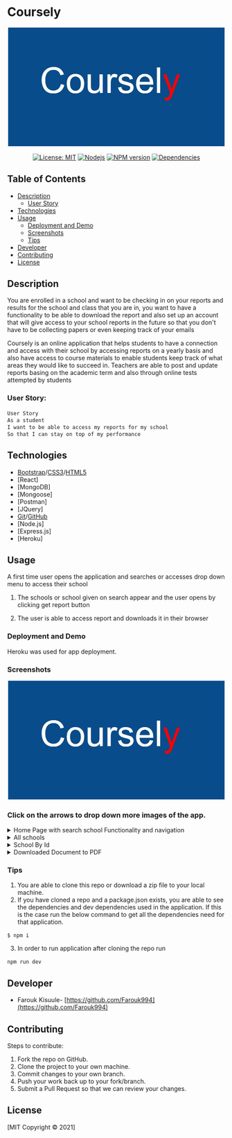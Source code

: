 # Coursely

<p align="center"> 
<img src="./client/public/images/course.png" alt= "coursely logo" width= "500px">
</p>

<p align="center">
 <a href=""><img alt="License: MIT" src="https://img.shields.io/badge/License-MIT-yellow.svg" target="_blank" /></a>
 <a href=""><img alt="Nodejs" src="https://aleen42.github.io/badges/src/node.svg" target="_blank" /></a>
 <a href=""><img alt="NPM version" src="https://img.shields.io/badge/npm-v6.14.10-blue" target="_blank" /></a>
 <a href=""><img alt="Dependencies" src="https://img.shields.io/badge/dependencies%20-up%20to%20date-orange" target="_blank" /></a>
</p>

## Table of Contents

-  [Description](#description)
   -  [User Story](#user-story)
-  [Technologies](#technologies)
-  [Usage](#usage)
   -  [Deployment and Demo](#deployment-and-demo)
   -  [Screenshots](#screenshots)
   -  [Tips](#tips)
-  [Developer](#Developer)
-  [Contributing](#contributing)
-  [License](#license)

## Description

You are enrolled in a school and want to be checking in on your reports and results for the school and class that you are in, you want to have a functionality to be able to download the report and also set up an account that will give access to your school reports in the future so that you don't have to be collecting papers or even keeping track of your emails 

Coursely is an online application that helps students to have a connection and access with their school by accessing reports on a yearly basis and also have access to course materials to enable students keep track of what areas they would like to succeed in. Teachers are able to post and update reports basing on the academic term and also through online tests attempted by students

### User Story:

```
User Story
As a student
I want to be able to access my reports for my school
So that I can stay on top of my performance
```

## Technologies

-  [Bootstrap](https://getbootstrap.com/)/[CSS3](https://www.w3schools.com/css/default.asp)/[HTML5](https://www.w3schools.com/html/)
-  [React]
-  [MongoDB]
-  [Mongoose]
-  [Postman]
-  [JQuery]
-  [Git](https://git-scm.com/)/[GitHub](https://github.com/features)
-  [Node.js]
-  [Express.js]
-  [Heroku]

## Usage

A first time user opens the application and searches or accesses drop down menu to access their school

1. The schools or school given on search appear and the user opens by clicking get report button

2. The user is able to access report and downloads it in their browser

### Deployment and Demo

Heroku was used for app deployment.


### Screenshots

<p align= "center">
<img src="./client/public/images/course.png" alt= "app homepage" width= "500px">
</p>

### Click on the arrows to drop down more images of the app.

<details>
  <summary>Home Page with search school Functionality and navigation</summary>
  <img src="./client/public/images/home.png" alt= "new profile page">

</details>
<details>
  <summary>All schools</summary>
  <img src="./client/public/images/school.png" alt= "schools">
</details>
<details>
  <summary>School By Id</summary>
  <img src="./client/public/images/school1.png" alt= "schoolbyid">
</details>
<details>
  <summary>Downloaded Document to PDF </summary>
  <img src="./client/public/images/downdoc.png" alt= "downloaddoc">
</details>

### Tips

1. You are able to clone this repo or download a zip file to your local machine.
2. If you have cloned a repo and a package.json exists, you are able to see the dependencies and dev dependencies used in the application. If this is the case run the below command to get all the dependencies need for that application.

```
$ npm i
```

3. In order to run application after cloning the repo run 

```
npm run dev
```
## Developer

-  Farouk Kisuule- [https://github.com/Farouk994](https://github.com/Farouk994)

## Contributing

Steps to contribute:

1. Fork the repo on GitHub.
2. Clone the project to your own machine.
3. Commit changes to your own branch.
4. Push your work back up to your fork/branch.
5. Submit a Pull Request so that we can review your changes.

## License

[MIT Copyright © 2021]
